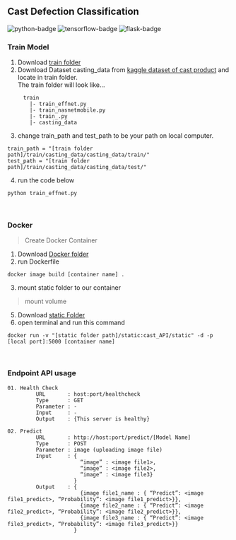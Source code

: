## Cast Defection Classification
![python-badge](https://img.shields.io/badge/python->=3.8-blue?logo=python)
![tensorflow-badge](https://img.shields.io/badge/tensorfllow->=2.3-orange?logo=tensorflow)
![flask-badge](https://img.shields.io/badge/flask->=2.0-white?logo=flask)
### Train Model
01. Download [train folder](https://github.com/pswpung/cast_defection/tree/main/train)
02. Download Dataset casting_data from [kaggle dataset of cast product](https://www.kaggle.com/ravirajsinh45/real-life-industrial-dataset-of-casting-product?select=casting_data) and locate in train folder. <br>
The train folder will look like...
```
     train
       |- train_effnet.py
       |- train_nasnetmobile.py
       |- train_.py
       |- casting_data
```
03. change train_path and test_path to be your path on local computer. 
```
train_path = "[train folder path]/train/casting_data/casting_data/train/"
test_path = "[train folder path]/train/casting_data/casting_data/test/"
```
04. run the code below
```python
python train_effnet.py 
```

<br>

### Docker
> Create Docker Container
01. Download [Docker folder](https://github.com/pswpung/cast_defection/tree/main/Docker)
02. run Dockerfile
```
docker image build [container name] .
```
03. mount static folder to our container

> mount volume
5. Download [static Folder](https://drive.google.com/drive/folders/1wzNi4iJiFpQXZtckvVLrfhNMflsr0leH?usp=sharing)
6. open terminal and run this command
```
docker run -v "[static folder path]/static:cast_API/static" -d -p [local port]:5000 [container name]
```
<br>

### Endpoint API usage
```
01. Health Check 
         URL       : host:port/healthcheck
         Type      : GET
         Parameter : -
         Input     : -
         Output    : {This server is healthy}
         
02. Predict 
         URL       : http://host:port/predict/[Model Name]
         Type      : POST
         Parameter : image (uploading image file)
         Input     : { 
                       “image” : <image file1>,
                       “image” : <image file2>, 
                       “image” : <image file3}
                     }
         Output    : {
                       {image file1_name : { “Predict”: <image file1_predict>, “Probability”: <image file1_predict>}}, 
                       {image file2_name : { “Predict”: <image file2_predict>, “Probability”: <image file2_predict>}}, 
                       {image file3_name : { “Predict”: <image file3_predict>, “Probability”: <image file3_predict>}}
                     }

```

